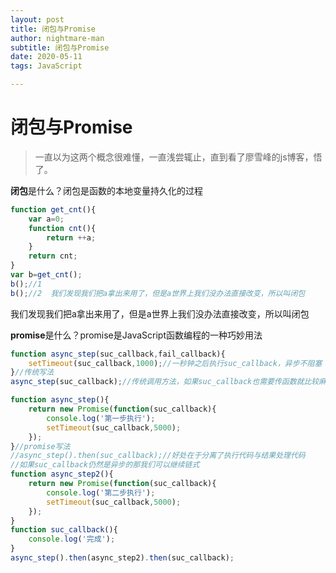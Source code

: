 ```yaml
---
layout: post
title: 闭包与Promise
author: nightmare-man
subtitle: 闭包与Promise
date: 2020-05-11
tags: JavaScript

---
```


# 闭包与Promise

> 一直以为这两个概念很难懂，一直浅尝辄止，直到看了廖雪峰的js博客，悟了。

**闭包**是什么？闭包是函数的本地变量持久化的过程

```javascript
function get_cnt(){
    var a=0;
    function cnt(){
        return ++a;
    }
    return cnt;
}
var b=get_cnt();
b();//1
b();//2  我们发现我们把a拿出来用了，但是a世界上我们没办法直接改变，所以叫闭包
```

我们发现我们把a拿出来用了，但是a世界上我们没办法直接改变，所以叫闭包

**promise**是什么？promise是JavaScript函数编程的一种巧妙用法

```javascript
function async_step(suc_callback,fail_callback){
    setTimeout(suc_callback,1000);//一秒钟之后执行suc_callback，异步不阻塞
}//传统写法
async_step(suc_callback);//传统调用方法，如果suc_callback也需要传函数就比较麻烦

function async_step(){
    return new Promise(function(suc_callback){
        console.log('第一步执行');
    	setTimeout(suc_callback,5000);    
    });
}//promise写法
//async_step().then(suc_callback);//好处在于分离了执行代码与结果处理代码
//如果suc_callback仍然是异步的那我们可以继续链式
function async_step2(){
    return new Promise(function(suc_callback){
        console.log('第二步执行');
        setTimeout(suc_callback,5000);
    });
}
function suc_callback(){
    console.log('完成');
}
async_step().then(async_step2).then(suc_callback);
```


